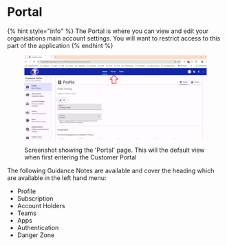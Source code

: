 # Portal

{% hint style="info" %}
The Portal is where you can view and edit your organisations main account settings.  You will want to restrict access to this part of the application
{% endhint %}

<figure><img src="../../../.gitbook/assets/image (1) (1) (1) (1) (1) (1) (1) (1).png" alt=""><figcaption><p>Screenshot showing the 'Portal' page.  This will the default view when first entering the Customer Portal</p></figcaption></figure>

The following Guidance Notes are available and cover the heading which are available in the left hand menu:

* Profile
* Subscription
* Account Holders
* Teams
* Apps
* Authentication
* Danger Zone
